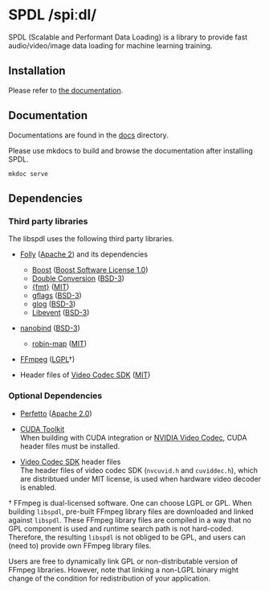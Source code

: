 # SPDL /spiːdl/

SPDL (Scalable and Performant Data Loading) is a library to provide fast
audio/video/image data loading for machine learning training.

## Installation

Please refer to [the documentation](./docs/installation.md).

## Documentation

Documentations are found in the [docs](./docs) directory.

Please use mkdocs to build and browse the documentation after installing SPDL.

```
mkdoc serve
```

## Dependencies

### Third party libraries

The libspdl uses the following third party libraries.

* [Folly](https://github.com/facebook/folly) ([Apache 2](https://github.com/facebook/folly/blob/main/LICENSE)) and its dependencies
   * [Boost](https://github.com/boostorg/boost/) ([Boost Software License 1.0](https://github.com/boostorg/boost/blob/boost-1.84.0/LICENSE_1_0.txt))
   * [Double Conversion](https://github.com/google/double-conversion) ([BSD-3](https://github.com/google/double-conversion/blob/v3.3.0/LICENSE))
   * [{fmt}](https://github.com/fmtlib/fmt) ([MIT](https://github.com/fmtlib/fmt/blob/10.1.1/LICENSE.rst))
   * [gflags](https://github.com/gflags/gflags) ([BSD-3](https://github.com/gflags/gflags/blob/v2.2.0/COPYING.txt))
   * [glog](https://github.com/google/glog) ([BSD-3](https://github.com/google/glog/blob/v0.5.0/COPYING))
   * [Libevent](https://github.com/libevent/libevent) ([BSD-3](https://github.com/mthrok/libevent/blob/release-2.1.12-stable-patch/LICENSE))

* [nanobind](https://github.com/wjakob/nanobind) ([BSD-3](https://github.com/wjakob/nanobind/blob/v1.9.0/LICENSE))
   * [robin-map](https://github.com/Tessil/robin-map/) ([MIT](https://github.com/Tessil/robin-map/blob/v1.3.0/LICENSE))

* [FFmpeg](https://github.com/FFmpeg/FFmpeg) ([LGPL](https://github.com/FFmpeg/FFmpeg/blob/master/COPYING.LGPLv2.1)†)

* Header files of [Video Codec SDK](https://gitlab.com/nvidia/video/video-codec-sdk) ([MIT]())

### Optional Dependencies

* [Perfetto](https://perfetto.dev/docs/instrumentation/tracing-sdk) ([Apache 2.0](https://github.com/google/perfetto/blob/v41.0/LICENSE))

* [CUDA Toolkit](https://developer.nvidia.com/cuda-toolkit)    
When building with CUDA integration or [NVIDIA Video Codec](https://developer.nvidia.com/video-codec-sdk), CUDA header files must be installed.

* [Video Codec SDK](https://gitlab.com/nvidia/video/video-codec-sdk) header files    
The header files of video codec SDK (`nvcuvid.h` and `cuviddec.h`), which are distribtued under MIT license, is used when hardware video decoder is enabled.

† FFmpeg is dual-licensed software. One can choose LGPL or GPL. When building `libspdl`, pre-built FFmpeg library files are downloaded and linked against `libspdl`. These FFmpeg library files are compiled in a way that no GPL component is used and runtime search path is not hard-coded. Therefore, the resulting `libspdl` is not obliged to be GPL, and users can (need to) provide own FFmpeg library files.

Users are free to dynamically link GPL or non-distributable version of FFmpeg libraries. However, note that linking a non-LGPL binary might change of the condition for redistribution of your application.
